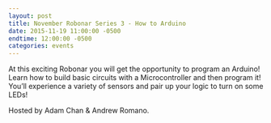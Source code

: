 ```yaml
---
layout: post
title: November Robonar Series 3 - How to Arduino
date: 2015-11-19 11:00:00 -0500
endtime: 12:00:00 -0500
categories: events
---
```


At this exciting Robonar you will get the opportunity to program an Arduino! Learn how to build basic circuits with a Microcontroller and then program it! You’ll experience a variety of sensors and pair up your logic to turn on some LEDs!

Hosted by Adam Chan & Andrew Romano.

